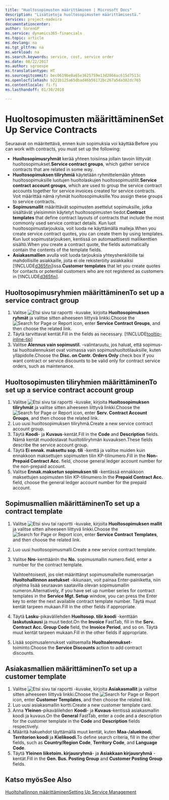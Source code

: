 ```yaml
---
title: "Huoltosopimusten määrittäminen | Microsoft Docs"
description: "Lisätietoja huoltosopimusten määrittämisestä."
services: project-madeira
documentationcenter: 
author: SorenGP
ms.service: dynamics365-financials
ms.topic: article
ms.devlang: na
ms.tgt_pltfrm: na
ms.workload: na
ms.search.keywords: service, cost, service order
ms.date: 08/22/2017
ms.author: sgroespe
ms.translationtype: HT
ms.sourcegitcommit: bec0619be0a65e3625759e13d2866ac615d7513c
ms.openlocfilehash: b221b125a65dbad46b56172bc267a5da382dc765
ms.contentlocale: fi-fi
ms.lasthandoff: 01/30/2018

---
```


# <a name="set-up-service-contracts"></a><span data-ttu-id="417d6-103">Huoltosopimusten määrittäminen</span><span class="sxs-lookup"><span data-stu-id="417d6-103">Set Up Service Contracts</span></span>
<span data-ttu-id="417d6-104">Seuraavat on määritettävä, ennen kuin sopimuksia voi käyttää:</span><span class="sxs-lookup"><span data-stu-id="417d6-104">Before you can work with contracts, you must set up the following:</span></span> 

* <span data-ttu-id="417d6-105">**Huoltosopimusryhmät** kerää yhteen toisiinsa jollain tavoin liittyvät huoltosopimukset.</span><span class="sxs-lookup"><span data-stu-id="417d6-105">**Service contract groups**, which gather service contracts that are related in some way.</span></span>
* <span data-ttu-id="417d6-106">**Huoltosopimuksen tiliryhmiä** käytetään ryhmittelemään yhteen huoltosopimuksille luotujen huoltolaskujen huoltosopimustilit.</span><span class="sxs-lookup"><span data-stu-id="417d6-106">**Service contract account groups**, which are used to group the service contract accounts together for service invoices created for service contracts.</span></span> <span data-ttu-id="417d6-107">Voit määrittää nämä ryhmät huoltosopimuksille.</span><span class="sxs-lookup"><span data-stu-id="417d6-107">You assign these groups to service contracts.</span></span>  
* <span data-ttu-id="417d6-108">**Sopimusmallit** määrittävät sopimusten asettelut sopimuksille, jotka sisältävät yleisimmin käytetyt huoltosopimusten tiedot.</span><span class="sxs-lookup"><span data-stu-id="417d6-108">**Contract templates** that define contract layouts of contracts that include the most commonly used service contract details.</span></span> <span data-ttu-id="417d6-109">Kun luot huoltosopimustarjouksia, voit luoda ne käyttämällä malleja.</span><span class="sxs-lookup"><span data-stu-id="417d6-109">When you create service contract quotes, you can create them by using templates.</span></span> <span data-ttu-id="417d6-110">Kun luot sopimustarjouksen, kentissä on automaattisesti mallikenttien sisältö.</span><span class="sxs-lookup"><span data-stu-id="417d6-110">When you create a contract quote, the fields automatically contain the contents of the template fields.</span></span>
* <span data-ttu-id="417d6-111">**Asiakasmallien** avulla voit luoda tarjouksia yhteyshenkilöille tai mahdollisille asiakkaille, joita ei ole rekisteröity asiakkaiksi [!INCLUDE[d365fin](includes/d365fin_md.md)]issa.</span><span class="sxs-lookup"><span data-stu-id="417d6-111">**Customer templates** that let you create quotes for contacts or potential customers who are not registered as customers in [!INCLUDE[d365fin](includes/d365fin_md.md)].</span></span>  

## <a name="to-set-up-a-service-contract-group"></a><span data-ttu-id="417d6-112">Huoltosopimusryhmien määrittäminen</span><span class="sxs-lookup"><span data-stu-id="417d6-112">To set up a service contract group</span></span>  
1. <span data-ttu-id="417d6-113">Valitse ![Etsi sivu tai raportti](media/ui-search/search_small.png "Etsi sivu tai raportti -kuvake") -kuvake, kirjoita **Huoltosopimuksen ryhmät** ja valitse sitten aiheeseen liittyvä linkki.</span><span class="sxs-lookup"><span data-stu-id="417d6-113">Choose the ![Search for Page or Report](media/ui-search/search_small.png "Search for Page or Report icon") icon, enter **Service Contract Groups**, and then choose the related link.</span></span>  
2. <span data-ttu-id="417d6-114">Täytä tarvittavat kentät.</span><span class="sxs-lookup"><span data-stu-id="417d6-114">Fill in the fields as necessary.</span></span> [!INCLUDE[tooltip-inline-tip](includes/tooltip-inline-tip_md.md)]
3. <span data-ttu-id="417d6-115">Valitse **Alennus vain sopimustil.** -valintaruutu, jos haluat, että sopimus- tai huoltoalennukset ovat voimassa vain sopimushuoltotilauksille, kuten ylläpidolle.</span><span class="sxs-lookup"><span data-stu-id="417d6-115">Choose the **Disc. on Contr. Orders Only** check box if you want contract or service discounts to be valid only for contract service orders, such as maintenance.</span></span>  

## <a name="to-set-up-a-service-contract-account-group"></a><span data-ttu-id="417d6-116">Huoltosopimusten tiliryhmien määrittäminen</span><span class="sxs-lookup"><span data-stu-id="417d6-116">To set up a service contract account group</span></span>  
1. <span data-ttu-id="417d6-117">Valitse ![Etsi sivu tai raportti](media/ui-search/search_small.png "Etsi sivu tai raportti -kuvake") -kuvake, kirjoita **Huoltosopimuksen tiliryhmät** ja valitse sitten aiheeseen liittyvä linkki.</span><span class="sxs-lookup"><span data-stu-id="417d6-117">Choose the ![Search for Page or Report](media/ui-search/search_small.png "Search for Page or Report icon") icon, enter **Serv. Contract Account Groups**, and then choose the related link.</span></span>  
2. <span data-ttu-id="417d6-118">Luo uusi huoltosopimuksen tiliryhmä.</span><span class="sxs-lookup"><span data-stu-id="417d6-118">Create a new service contract account group.</span></span>   
3. <span data-ttu-id="417d6-119">Täytä **Koodi**- ja **Kuvaus**-kentät.</span><span class="sxs-lookup"><span data-stu-id="417d6-119">Fill in the **Code** and **Description** fields.</span></span> <span data-ttu-id="417d6-120">Nämä kentät muodostavat huoltotiliryhmän kuvauksen.</span><span class="sxs-lookup"><span data-stu-id="417d6-120">These fields describe the service account group.</span></span>  
4. <span data-ttu-id="417d6-121">Täytä  **Ei ennak. maksettu sop. tili** -kenttä ja valitse muiden kuin ennakkoon maksettujen sopimusten tilin KP-tilinumero.</span><span class="sxs-lookup"><span data-stu-id="417d6-121">Fill in the **Non-Prepaid Contract Acc.** field, choose general ledger account number for the non-prepaid account.</span></span>  
5. <span data-ttu-id="417d6-122">Valitse **Ennak.maksetun sopimuksen tili** -kentässä ennakkoon maksettujen sopimusten tilin KP-tilinumero.</span><span class="sxs-lookup"><span data-stu-id="417d6-122">In the **Prepaid Contract Acc.** field, choose the general ledger account number for the prepaid account.</span></span>  

## <a name="to-set-up-a-contract-template"></a><span data-ttu-id="417d6-123">Sopimusmallien määrittäminen</span><span class="sxs-lookup"><span data-stu-id="417d6-123">To set up a contract template</span></span>  
1. <span data-ttu-id="417d6-124">Valitse ![Etsi sivu tai raportti](media/ui-search/search_small.png "Etsi sivu tai raportti -kuvake") -kuvake, kirjoita **Huoltosopimuksen mallit** ja valitse sitten aiheeseen liittyvä linkki.</span><span class="sxs-lookup"><span data-stu-id="417d6-124">Choose the ![Search for Page or Report](media/ui-search/search_small.png "Search for Page or Report icon") icon, enter **Service Contract Templates**, and then choose the related link.</span></span>  
2. <span data-ttu-id="417d6-125">Luo uusi huoltosopimusmalli.</span><span class="sxs-lookup"><span data-stu-id="417d6-125">Create a new service contract template.</span></span>  
3. <span data-ttu-id="417d6-126">Valitse **Nro**-kenttään</span><span class="sxs-lookup"><span data-stu-id="417d6-126">In the **No.**</span></span> <span data-ttu-id="417d6-127">sopimusmallin numero.</span><span class="sxs-lookup"><span data-stu-id="417d6-127">field, enter a number for the contract template.</span></span>  
  
     <span data-ttu-id="417d6-128">Vaihtoehtoisesti, jos olet määrittänyt sopimusmalleille numerosarjan **Huoltohallinnon asetukset** -ikkunaan, voit painaa Enter-painiketta, niin ohjelma lisää seuraavan saatavilla olevan sopimusmallin numeron.</span><span class="sxs-lookup"><span data-stu-id="417d6-128">Alternatively, if you have set up number series for contract templates in the **Service Mgt. Setup** window, you can press the Enter key to enter the next available contract template number.</span></span> <span data-ttu-id="417d6-129">Täytä muut kentät tarpeen mukaan.</span><span class="sxs-lookup"><span data-stu-id="417d6-129">Fill in the other fields if appropriate.</span></span>  
  
4. <span data-ttu-id="417d6-130">Täytä **Lasku**-pikavälilehden **Huoltosop. tilir.koodi** -kenttään **laskutuskausi** ja muut tiedot.</span><span class="sxs-lookup"><span data-stu-id="417d6-130">On the **Invoice** FastTab, fill in the **Serv. Contract Acc. Group Code** field, the **Invoice Period**, and so on.</span></span> <span data-ttu-id="417d6-131">Täytä muut kentät tarpeen mukaan.</span><span class="sxs-lookup"><span data-stu-id="417d6-131">Fill in the other fields if appropriate.</span></span>  
5. <span data-ttu-id="417d6-132">Lisää sopimusalennukset valitsemalla **Huoltoalennukset**-toiminto.</span><span class="sxs-lookup"><span data-stu-id="417d6-132">Choose the **Service Discounts** action to add contract discounts.</span></span>  

## <a name="to-set-up-a-customer-template"></a><span data-ttu-id="417d6-133">Asiakasmallien määrittäminen</span><span class="sxs-lookup"><span data-stu-id="417d6-133">To set up a customer template</span></span>  
1. <span data-ttu-id="417d6-134">Valitse ![Etsi sivu tai raportti](media/ui-search/search_small.png "Etsi sivu tai raportti -kuvake") -kuvake, kirjoita **Asiakasmallit** ja valitse sitten aiheeseen liittyvä linkki.</span><span class="sxs-lookup"><span data-stu-id="417d6-134">Choose the ![Search for Page or Report](media/ui-search/search_small.png "Search for Page or Report icon") icon, enter **Customer Templates**, and then choose the related link.</span></span>  
2. <span data-ttu-id="417d6-135">Luo uusi asiakasmallin kortti.</span><span class="sxs-lookup"><span data-stu-id="417d6-135">Create a new customer template card.</span></span>  
3. <span data-ttu-id="417d6-136">Anna **Yleinen**-pikavälilehden **Koodi**- ja **Kuvaus**-kentissä asiakasmallin koodi ja kuvaus.</span><span class="sxs-lookup"><span data-stu-id="417d6-136">On the **General** FastTab, enter a code and a description for the customer template in the **Code** and **Description** fields respectively.</span></span> 
4. <span data-ttu-id="417d6-137">Määritä hakuehdot täyttämällä muut kentät, kuten **Maa-/aluekoodi**, **Territorion koodi** ja **Kielikoodi**.</span><span class="sxs-lookup"><span data-stu-id="417d6-137">To define search criteria, fill in the other fields, such as **Country/Region Code**, **Territory Code**, and **Language Code**.</span></span>  
5. <span data-ttu-id="417d6-138">Täytä **Yleinen liiketoim. kirjausryhmä**- ja **Asiakkaan kirjausryhmä** -kentät.</span><span class="sxs-lookup"><span data-stu-id="417d6-138">Fill in the **Gen. Bus. Posting Group** and **Customer Posting Group** fields.</span></span>  

## <a name="see-also"></a><span data-ttu-id="417d6-139">Katso myös</span><span class="sxs-lookup"><span data-stu-id="417d6-139">See Also</span></span>
[<span data-ttu-id="417d6-140">Huoltohallinnon määrittäminen</span><span class="sxs-lookup"><span data-stu-id="417d6-140">Setting Up Service Management</span></span>](service-setup-service.md)
